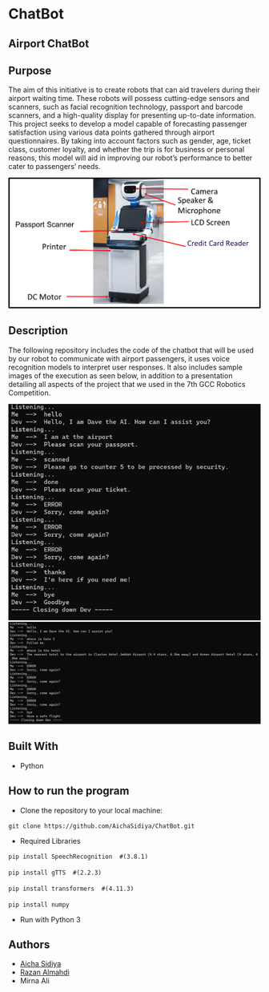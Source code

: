 # ChatBot
## Airport ChatBot

<!--Title-->
## Purpose
<!--Purpose of the project-->
The aim of this initiative is to create robots that can aid travelers during their airport waiting
time. These robots will possess cutting-edge sensors and scanners, such as facial recognition
technology, passport and barcode scanners, and a high-quality display for presenting up-to-date information. This project seeks to develop a model capable of forecasting passenger satisfaction using
various data points gathered through airport questionnaires. By taking into account factors
such as gender, age, ticket class, customer loyalty, and whether the trip is for business or
personal reasons, this model will aid in improving our robot’s performance to better cater to
passengers’ needs.

<img src="https://github.com/AichaSidiya/ChatBot/blob/main/robot%20composition.png"/>

<!--Header 2 description of the project-->
## Description

The following repository includes the code of the chatbot that will be used by our robot to communicate with airport passengers, it uses voice recognition models to interpret user responses. It also includes sample images of the execution as seen below, in addition to a presentation detailing all aspects of the project that we used in the 7th GCC Robotics Competition.  

<img src="https://github.com/AichaSidiya/ChatBot/blob/main/Execution%201.jpg"/>
<img src="https://github.com/AichaSidiya/ChatBot/blob/main/Execution%202.png"/>

## Built With
* Python

<!--Header 3 installation and launching the project-->
## How to run the program
* Clone the repository to your local machine:
```
git clone https://github.com/AichaSidiya/ChatBot.git
```

* Required Libraries

```
pip install SpeechRecognition  #(3.8.1)

pip install gTTS  #(2.2.3)

pip install transformers  #(4.11.3)

pip install numpy

```

* Run with Python 3


## Authors
<!-- The contributors to the project-->
* [Aicha Sidiya](https://github.com/AichaSidiya)
* [Razan Almahdi](https://github.com/RazanAlmahdi)
* Mirna Ali
